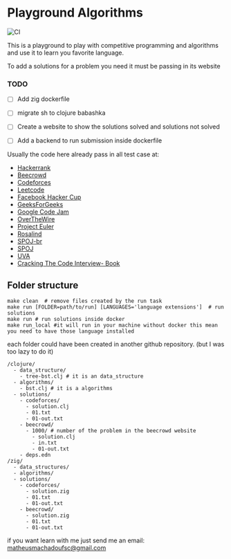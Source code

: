# Playground Algorithms

![CI](https://github.com/matheusfrancisco/playground.programming/actions/workflows/ci.yaml/badge.svg)

This is a playground to play with competitive programming and algorithms and 
use it to learn you favorite language.

To add a solutions for a problem you need it must be passing in its website

### TODO
- [ ] Add zig dockerfile
- [ ] migrate sh to clojure babashka
- [ ] Create a website to show the solutions solved and solutions not solved
- [ ] Add a backend to run submission inside dockerfile


Usually the code here already pass in all test case at:

- [Hackerrank]()
- [Beecrowd](https://www.beecrowd.com.br/)
- [Codeforces](https://codeforces.com/)
- [Leetcode]()
- [Facebook Hacker Cup](https://www.facebook.com/codingcompetitions/hacker-cup)
- [GeeksForGeeks](https://www.geeksforgeeks.org/)
- [Google Code Jam](https://codingcompetitions.withgoogle.com/codejam/)
- [OverTheWire](https://overthewire.org/wargames/)
- [Project Euler](https://projecteuler.net/)
- [Rosalind](http://rosalind.info/problems/locations/)
- [SPOJ-br](https://br.spoj.com/)
- [SPOJ](https://www.spoj.com/)
- [UVA](https://onlinejudge.org/)
- [Cracking The Code Interview- Book]()

## Folder structure
```
make clean  # remove files created by the run task
make run [FOLDER=path/to/run] [LANGUAGES='language extensions']  # run solutions
make run # run solutions inside docker
make run_local #it will run in your machine without docker this mean you need to have those language installed
```
each folder could have been created in another github repository. (but I was too lazy to do it)

```
/clojure/
  - data_structure/
    - tree-bst.clj # it is an data_structure
  - algorithms/
    - bst.clj # it is a algorithms
  - solutions/
    - codeforces/
      - solution.clj
      - 01.txt
      - 01-out.txt
    - beecrowd/
      - 1000/ # number of the problem in the beecrowd website
        - solution.clj
        - in.txt
        - 01-out.txt
    - deps.edn
/zig/
  - data_structures/
  - algorithms/
  - solutions/
    - codeforces/
      - solution.zig
      - 01.txt
      - 01-out.txt
    - beecrowd/
      - solution.zig
      - 01.txt
      - 01-out.txt
```

if you want learn with me just send me an email:
matheusmachadoufsc@gmail.com


